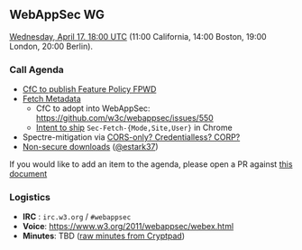 ## WebAppSec WG

[Wednesday, April 17. 18:00 UTC](https://www.timeanddate.com/worldclock/fixedtime.html?iso=20190417T1800) (11:00 California, 14:00 Boston, 19:00 London, 20:00 Berlin).

### Call Agenda

*   [CfC to publish Feature Policy FPWD](https://lists.w3.org/Archives/Public/public-webappsec/2019Mar/0002.html)
*   [Fetch Metadata](https://github.com/mikewest/sec-metadata)
    *   CfC to adopt into WebAppSec: <https://github.com/w3c/webappsec/issues/550>
    *   [Intent to ship](https://groups.google.com/a/chromium.org/forum/#!msg/blink-dev/yQgJlq5PEOQ/erexYRWHBgAJ) `Sec-Fetch-{Mode,Site,User}` in Chrome
*   Spectre-mitigation via [CORS-only? Credentialless? CORP?](https://github.com/whatwg/html/issues/4175)
*   [Non-secure downloads](https://lists.w3.org/Archives/Public/public-webappsec/2019Apr/0004.html) ([@estark37](https://github.com/estark37))

If you would like to add an item to the agenda, please open a PR against [this document](https://github.com/w3c/webappsec/blob/master/meetings/2019/2019-04-17.agenda.md)

### Logistics

*   **IRC** : `irc.w3.org` / `#webappsec`
*   **Voice**: <https://www.w3.org/2011/webappsec/webex.html>
*   **Minutes**: TBD ([raw minutes from Cryptpad](https://cryptpad.w3ctag.org/code/#/2/code/edit/I5vhjuMbHPem+kWuXojtKm0X/))
